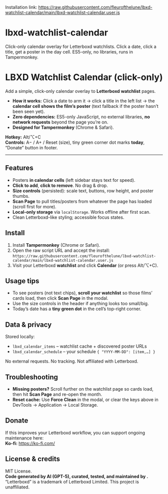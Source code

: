 Installation link: 
https://raw.githubusercontent.com/fleurofthelune/lbxd-watchlist-calendar/main/lbxd-watchlist-calendar.user.js

# lbxd-watchlist-calendar
Click-only calendar overlay for Letterboxd watchlists. Click a date, click a title, get a poster in the day cell. ES5-only, no libraries, runs in Tampermonkey.

# LBXD Watchlist Calendar (click-only)

Add a simple, click-only calendar overlay to **Letterboxd watchlist** pages.
- **How it works:** Click a date to arm it → click a title in the left list → the **calendar cell shows the film’s poster** (text fallback if the poster hasn’t been seen yet).
- **Zero dependencies:** ES5-only JavaScript, no external libraries, **no network requests** beyond the page you’re on.
- **Designed for Tampermonkey** (Chrome & Safari).

**Hotkey:** Alt/⌥+C  
**Controls:** A− / A+ / Reset (size), tiny green corner dot marks **today**, “Donate” button in footer.

---

## Features
- Posters **in calendar cells** (left sidebar stays text for speed).
- **Click to add**, **click to remove**. No drag & drop.
- **Size controls** (persisted): scale text, buttons, row height, and poster thumbs.
- **Scan Page** to pull titles/posters from whatever the page has loaded (scroll first for more).
- **Local-only storage** via `localStorage`. Works offline after first scan.
- Clean Letterboxd-like styling; accessible focus states.

## Install
1. Install **Tampermonkey** (Chrome or Safari).
2. Open the raw script URL and accept the install:  
   `https://raw.githubusercontent.com/fleurofthelune/lbxd-watchlist-calendar/main/lbxd-watchlist-calendar.user.js`
3. Visit your Letterboxd **watchlist** and click **Calendar** (or press Alt/⌥+C).

## Usage tips
- To see posters (not text chips), **scroll your watchlist** so those films’ cards load, then click **Scan Page** in the modal.
- Use the size controls in the header if anything looks too small/big.
- Today’s date has a **tiny green dot** in the cell’s top-right corner.

## Data & privacy
Stored locally:
- `lbxd_calendar_items` – watchlist cache + discovered poster URLs  
- `lbxd_calendar_schedule` – your schedule `{ "YYYY-MM-DD": [item,…] }`

No external requests. No tracking. Not affiliated with Letterboxd.

## Troubleshooting
- **Missing posters?** Scroll further on the watchlist page so cards load, then hit **Scan Page** and re-open the month.
- **Reset cache:** Use **Force Clean** in the modal, or clear the keys above in DevTools → Application → Local Storage.

## Donate
If this improves your Letterboxd workflow, you can support ongoing maintenance here:  
**Ko-fi:** https://ko-fi.com/<your-handle>

## License & credits
MIT License.  
**Code generated by AI (GPT-5), curated, tested, and maintained by <fleurofthelune>.**  
“Letterboxd” is a trademark of Letterboxd Limited. This project is unaffiliated.
